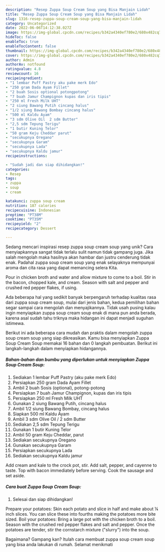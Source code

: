 ```yaml
---
description: "Resep Zuppa Soup Cream Soup yang Bisa Manjain Lidah"
title: "Resep Zuppa Soup Cream Soup yang Bisa Manjain Lidah"
slug: 1316-resep-zuppa-soup-cream-soup-yang-bisa-manjain-lidah
category: Uncategorized
date: 2022-06-06T14:12:38.027Z
image: https://img-global.cpcdn.com/recipes/b342a4340ef780e2/680x482cq70/zuppa-soup-cream-soup-foto-resep-utama.jpg
hideToc: false
enableToc: true
enableTocContent: false
thumbnail: https://img-global.cpcdn.com/recipes/b342a4340ef780e2/680x482cq70/zuppa-soup-cream-soup-foto-resep-utama.jpg
cover: https://img-global.cpcdn.com/recipes/b342a4340ef780e2/680x482cq70/zuppa-soup-cream-soup-foto-resep-utama.jpg
author: Admin
authorAv: notfound
ratingvalue: 4.8
reviewcount: 16
recipeingredient:
- "1 lembar Puff Pastry aku pake merk Edo"
- "250 gram Dada Ayam Fillet"
- "2 buah Sosis optional potongpotong"
- "7 buah Jamur Champignon kupas dan iris tipis"
- "250 ml Fresh Milk UHT"
- "2 siung Bawang Putih cincang halus"
- "1/2 siung Bawang Bombay cincang halus"
- "500 ml Kaldu Ayam"
- "3 sdm Olive Oil  2 sdm Butter"
- "2,5 sdm Tepung Terigu"
- "1 butir Kuning Telor"
- "50 gram Keju Cheddar parut"
- "secukupnya Oregano"
- "secukupnya Garam"
- "secukupnya Lada"
- "secukupnya Kaldu jamur"
recipeinstructions:

- "Sudah jadi dan siap dihidangkan!"
categories:
- Resep
tags:
- zuppa
- soup
- cream

katakunci: zuppa soup cream 
nutrition: 187 calories
recipecuisine: Indonesian
preptime: "PT38M"
cooktime: "PT35M"
recipeyield: "2"
recipecategory: Dessert

---
```





Sedang mencari inspirasi resep zuppa soup cream soup yang unik? Cara menyiapkannya sangat tidak terlalu sulit namun tidak gampang juga. Jika salah mengolah maka hasilnya akan hambar dan justru cenderung tidak enak. Padahal zuppa soup cream soup yang enak selayaknya mempunyai aroma dan cita rasa yang dapat memancing selera Kita.





Pour in chicken broth and water and allow mixture to come to a boil. Stir in the bacon, chopped kale, and cream. Season with salt and pepper and crushed red pepper flakes, if using.

Ada beberapa hal yang sedikit banyak berpengaruh terhadap kualitas rasa dari zuppa soup cream soup, mulai dari jenis bahan, kedua pemilihan bahan segar sampai cara mengolah dan menyajikannya. Tidak usah pusing kalau ingin menyiapkan zuppa soup cream soup enak di mana pun anda berada, karena asal sudah tahu triknya maka hidangan ini dapat menjadi suguhan istimewa.






Berikut ini ada beberapa cara mudah dan praktis dalam mengolah zuppa soup cream soup yang siap dikreasikan. Kamu bisa menyiapkan Zuppa Soup Cream Soup memakai 16 bahan dan 0 langkah pembuatan. Berikut ini langkah-langkah dalam menyiapkan hidangannya.

<!--inarticleads1-->

##### Bahan-bahan dan bumbu yang diperlukan untuk menyiapkan Zuppa Soup Cream Soup:

1. Sediakan 1 lembar Puff Pastry (aku pake merk Edo)
1. Persiapkan 250 gram Dada Ayam Fillet
1. Ambil 2 buah Sosis (optional), potong-potong
1. Persiapkan 7 buah Jamur Champignon, kupas dan iris tipis
1. Persiapkan 250 ml Fresh Milk UHT
1. Gunakan 2 siung Bawang Putih, cincang halus
1. Ambil 1/2 siung Bawang Bombay, cincang halus
1. Siapkan 500 ml Kaldu Ayam
1. Ambil 3 sdm Olive Oil / 2 sdm Butter
1. Sediakan 2,5 sdm Tepung Terigu
1. Gunakan 1 butir Kuning Telor
1. Ambil 50 gram Keju Cheddar, parut
1. Sediakan secukupnya Oregano
1. Gunakan secukupnya Garam
1. Persiapkan secukupnya Lada
1. Sediakan secukupnya Kaldu jamur


Add cream and kale to the crock pot, stir. Add salt, pepper, and cayenne to taste. Top with bacon immediately before serving. Cook the sausage and set aside. 

<!--inarticleads2-->

##### Cara buat Zuppa Soup Cream Soup:


1. Selesai dan siap dihidangkan!

Prepare your potatoes: Skin each potato and slice in half and make about ¼ inch slices. You can slice these into fourths making the potatoes more bite sized. Boil your potatoes: Bring a large pot with the chicken broth to a boil. Season with the crushed red pepper flakes and salt and pepper. Once the potatoes are tender, stir the cornstarch mixture (&#34;slurry&#34;) into the soup. 

Bagaimana? Gampang kan? Itulah cara membuat zuppa soup cream soup yang bisa anda lakukan di rumah. Selamat menikmati
